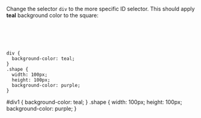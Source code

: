 Change the selector
`div` to the more specific
ID selector. This should apply **teal**
background color to the square:

<Editor lang="css" type="exercise">
<code>
<panel lang="html">
<div id="div1" class="shape"></div>
</panel>
<panel lang="css">
div {
  background-color: teal;
}
.shape {
  width: 100px;
  height: 100px;
  background-color: purple;
}
</panel>
</code>

<solution>
#div1 {
  background-color: teal;
}
.shape {
  width: 100px;
  height: 100px;
  background-color: purple;
}
</solution>
</Editor>
